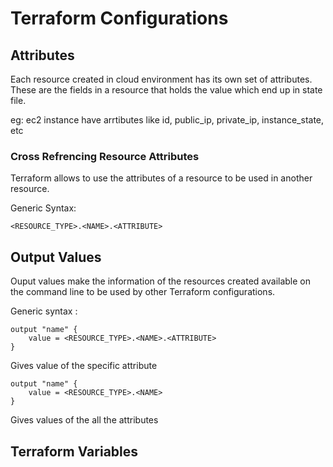 # Terraform Configurations

## Attributes

Each resource created in cloud environment has its own set of attributes. These are the fields in a resource that holds the value which end up in state file.

eg: ec2 instance have arrtibutes like id, public_ip, private_ip, instance_state, etc

### Cross Refrencing Resource Attributes

Terraform allows to use the attributes of a resource to be used in another resource.

Generic Syntax:

```
<RESOURCE_TYPE>.<NAME>.<ATTRIBUTE>
```

## Output Values

Ouput values make the information of the resources created available on the command line to be used by other Terraform configurations.

Generic syntax :

```
output "name" {
    value = <RESOURCE_TYPE>.<NAME>.<ATTRIBUTE>
}
```

Gives value of the specific attribute

```
output "name" {
    value = <RESOURCE_TYPE>.<NAME>
}
```

Gives values of the all the attributes

## Terraform Variables
